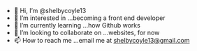 - 👋 Hi, I’m @shelbycoyle13
- 👀 I’m interested in ...becoming a front end developer
- 🌱 I’m currently learning ...how Github works
- 💞️ I’m looking to collaborate on ...websites, for now
- 📫 How to reach me ...email me at shelbycoyle13@gmail.com

<!---
shelbycoyle13/shelbycoyle13 is a ✨ special ✨ repository because its `README.md` (this file) appears on your GitHub profile.
You can click the Preview link to take a look at your changes.
--->
